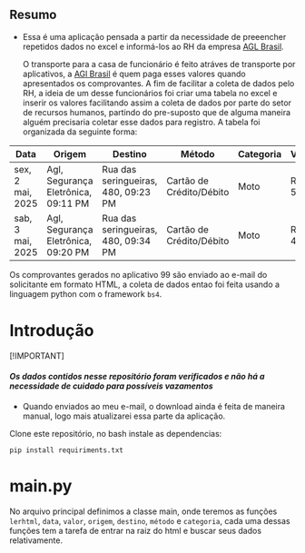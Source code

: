 ## Resumo
* Essa é uma aplicação pensada a partir da necessidade de preeencher repetidos dados no excel e informá-los ao RH da empresa [AGL Brasil](https://www.aglbrasil.com/).

  O transporte para a casa de funcionário é feito atráves de transporte por aplicativos, a [AGl Brasil](https://www.aglbrasil.com/) é quem paga esses valores quando apresentados os comprovantes. A fim de facilitar a coleta de dados pelo RH, a ideia de um desse funcionários foi criar uma tabela no excel e inserir os valores facilitando assim a coleta de dados por parte do setor de recursos humanos, partindo do pre-suposto que de alguma maneira alguém precisaria coletar esse dados para registro. A tabela foi organizada da seguinte forma:


<table>
  <thead>
    <tr>
      <th>Data</th>
      <th>Origem</th>
      <th>Destino</th>
      <th>Método</th>
      <th>Categoria</th>
      <th>Valor</th>
    </tr>
  </thead>
  <tbody>
    <tr>
      <td>sex, 2 mai, 2025</td>
      <td>Agl, Segurança Eletrônica, 09:11 PM</td>
      <td>Rua das seringueiras, 480, 09:23 PM</td>
      <td>Cartão de Crédito/Débito</td>
      <td>Moto</td>
      <td>R$ 5,30</td>
    </tr>
    <tr>
      <td>sab, 3 mai, 2025</td>
      <td>Agl, Segurança Eletrônica, 09:20 PM</td>
      <td>Rua das seringueiras, 480, 09:34 PM</td>
      <td>Cartão de Crédito/Débito</td>
      <td>Moto</td>
      <td>R$ 4,60</td>
    </tr>
  </tbody>
</table>

Os comprovantes gerados no aplicativo 99 são enviado ao e-mail do solicitante em formato HTML, a coleta de dados entao foi feita usando a linguagem python com o framework `bs4`.

# Introdução

[!IMPORTANT]
#### *Os dados contidos nesse repositório foram verificados e não há a necessidade de cuidado para possíveis vazamentos*

* Quando enviados ao meu e-mail, o download ainda é feita de maneira manual, logo mais atualizarei essa parte da aplicação.

Clone este repositório, no bash instale as dependencias:
```
pip install requiriments.txt
```


# main.py

No arquivo principal definimos a classe main, onde teremos as funções `lerhtml`, `data`, `valor`, `origem`, `destino`, `método` e `categoria`, cada uma dessas funções tem a tarefa de entrar na raiz do html e buscar seus dados relativamente.

